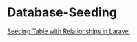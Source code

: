 # Database-Seeding

[Seeding Table with Relationships in Laravel](https://medium.com/risan/seeding-table-with-relationships-in-laravel-c1e18355013f)
